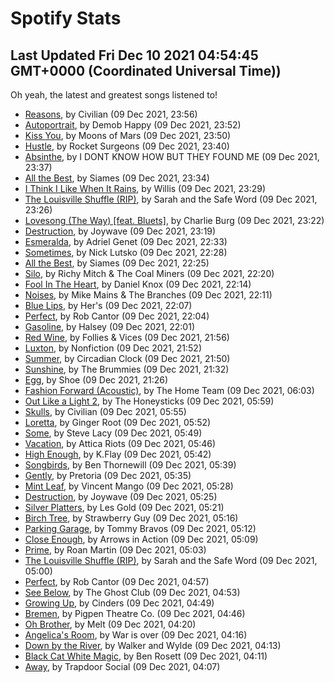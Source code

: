 
# Spotify Stats
## Last Updated Fri Dec 10 2021 04:54:45 GMT+0000 (Coordinated Universal Time))

Oh yeah, the latest and greatest songs listened to!

- [Reasons](https://www.last.fm/music/Civilian/_/Reasons), by Civilian (09 Dec 2021, 23:56)
- [Autoportrait](https://www.last.fm/music/Demob+Happy/_/Autoportrait), by Demob Happy (09 Dec 2021, 23:52)
- [Kiss You](https://www.last.fm/music/Moons+of+Mars/_/Kiss+You), by Moons of Mars (09 Dec 2021, 23:50)
- [Hustle](https://www.last.fm/music/Rocket+Surgeons/_/Hustle), by Rocket Surgeons (09 Dec 2021, 23:40)
- [Absinthe](https://www.last.fm/music/I+DONT+KNOW+HOW+BUT+THEY+FOUND+ME/_/Absinthe), by I DONT KNOW HOW BUT THEY FOUND ME (09 Dec 2021, 23:37)
- [All the Best](https://www.last.fm/music/Siames/_/All+the+Best), by Siames (09 Dec 2021, 23:34)
- [I Think I Like When It Rains](https://www.last.fm/music/Willis/_/I+Think+I+Like+When+It+Rains), by Willis (09 Dec 2021, 23:29)
- [The Louisville Shuffle (RIP)](https://www.last.fm/music/Sarah+and+the+Safe+Word/_/The+Louisville+Shuffle+(RIP)), by Sarah and the Safe Word (09 Dec 2021, 23:26)
- [Lovesong (The Way) [feat. Bluets]](https://www.last.fm/music/Charlie+Burg/_/Lovesong+(The+Way)+%5Bfeat.+Bluets%5D), by Charlie Burg (09 Dec 2021, 23:22)
- [Destruction](https://www.last.fm/music/Joywave/_/Destruction), by Joywave (09 Dec 2021, 23:19)
- [Esmeralda](https://www.last.fm/music/Adriel+Genet/_/Esmeralda), by Adriel Genet (09 Dec 2021, 22:33)
- [Sometimes](https://www.last.fm/music/Nick+Lutsko/_/Sometimes), by Nick Lutsko (09 Dec 2021, 22:28)
- [All the Best](https://www.last.fm/music/Siames/_/All+the+Best), by Siames (09 Dec 2021, 22:25)
- [Silo](https://www.last.fm/music/Richy+Mitch+&+The+Coal+Miners/_/Silo), by Richy Mitch & The Coal Miners (09 Dec 2021, 22:20)
- [Fool In The Heart](https://www.last.fm/music/Daniel+Knox/_/Fool+In+The+Heart), by Daniel Knox (09 Dec 2021, 22:14)
- [Noises](https://www.last.fm/music/Mike+Mains+&+The+Branches/_/Noises), by Mike Mains & The Branches (09 Dec 2021, 22:11)
- [Blue Lips](https://www.last.fm/music/Her%27s/_/Blue+Lips), by Her's (09 Dec 2021, 22:07)
- [Perfect](https://www.last.fm/music/Rob+Cantor/_/Perfect), by Rob Cantor (09 Dec 2021, 22:04)
- [Gasoline](https://www.last.fm/music/Halsey/_/Gasoline), by Halsey (09 Dec 2021, 22:01)
- [Red Wine](https://www.last.fm/music/Follies+&+Vices/_/Red+Wine), by Follies & Vices (09 Dec 2021, 21:56)
- [Luxton](https://www.last.fm/music/Nonfiction/_/Luxton), by Nonfiction (09 Dec 2021, 21:52)
- [Summer](https://www.last.fm/music/Circadian+Clock/_/Summer), by Circadian Clock (09 Dec 2021, 21:50)
- [Sunshine](https://www.last.fm/music/The+Brummies/_/Sunshine), by The Brummies (09 Dec 2021, 21:32)
- [Egg](https://www.last.fm/music/Shoe/_/Egg), by Shoe (09 Dec 2021, 21:26)
- [Fashion Forward (Acoustic)](https://www.last.fm/music/The+Home+Team/_/Fashion+Forward+(Acoustic)), by The Home Team (09 Dec 2021, 06:03)
- [Out Like a Light 2](https://www.last.fm/music/The+Honeysticks/_/Out+Like+a+Light+2), by The Honeysticks (09 Dec 2021, 05:59)
- [Skulls](https://www.last.fm/music/Civilian/_/Skulls), by Civilian (09 Dec 2021, 05:55)
- [Loretta](https://www.last.fm/music/Ginger+Root/_/Loretta), by Ginger Root (09 Dec 2021, 05:52)
- [Some](https://www.last.fm/music/Steve+Lacy/_/Some), by Steve Lacy (09 Dec 2021, 05:49)
- [Vacation](https://www.last.fm/music/Attica+Riots/_/Vacation), by Attica Riots (09 Dec 2021, 05:46)
- [High Enough](https://www.last.fm/music/K.Flay/_/High+Enough), by K.Flay (09 Dec 2021, 05:42)
- [Songbirds](https://www.last.fm/music/Ben+Thornewill/_/Songbirds), by Ben Thornewill (09 Dec 2021, 05:39)
- [Gently](https://www.last.fm/music/Pretoria/_/Gently), by Pretoria (09 Dec 2021, 05:35)
- [Mint Leaf](https://www.last.fm/music/Vincent+Mango/_/Mint+Leaf), by Vincent Mango (09 Dec 2021, 05:28)
- [Destruction](https://www.last.fm/music/Joywave/_/Destruction), by Joywave (09 Dec 2021, 05:25)
- [Silver Platters](https://www.last.fm/music/Les+Gold/_/Silver+Platters), by Les Gold (09 Dec 2021, 05:21)
- [Birch Tree](https://www.last.fm/music/Strawberry+Guy/_/Birch+Tree), by Strawberry Guy (09 Dec 2021, 05:16)
- [Parking Garage](https://www.last.fm/music/Tommy+Bravos/_/Parking+Garage), by Tommy Bravos (09 Dec 2021, 05:12)
- [Close Enough](https://www.last.fm/music/Arrows+in+Action/_/Close+Enough), by Arrows in Action (09 Dec 2021, 05:09)
- [Prime](https://www.last.fm/music/Roan+Martin/_/Prime), by Roan Martin (09 Dec 2021, 05:03)
- [The Louisville Shuffle (RIP)](https://www.last.fm/music/Sarah+and+the+Safe+Word/_/The+Louisville+Shuffle+(RIP)), by Sarah and the Safe Word (09 Dec 2021, 05:00)
- [Perfect](https://www.last.fm/music/Rob+Cantor/_/Perfect), by Rob Cantor (09 Dec 2021, 04:57)
- [See Below](https://www.last.fm/music/The+Ghost+Club/_/See+Below), by The Ghost Club (09 Dec 2021, 04:53)
- [Growing Up](https://www.last.fm/music/Cinders/_/Growing+Up), by Cinders (09 Dec 2021, 04:49)
- [Bremen](https://www.last.fm/music/Pigpen+Theatre+Co./_/Bremen), by Pigpen Theatre Co. (09 Dec 2021, 04:46)
- [Oh Brother](https://www.last.fm/music/Melt/_/Oh+Brother), by Melt (09 Dec 2021, 04:20)
- [Angelica's Room](https://www.last.fm/music/War+is+over/_/Angelica%27s+Room), by War is over (09 Dec 2021, 04:16)
- [Down by the River](https://www.last.fm/music/Walker+and+Wylde/_/Down+by+the+River), by Walker and Wylde (09 Dec 2021, 04:13)
- [Black Cat White Magic](https://www.last.fm/music/Ben+Rosett/_/Black+Cat+White+Magic), by Ben Rosett (09 Dec 2021, 04:11)
- [Away](https://www.last.fm/music/Trapdoor+Social/_/Away), by Trapdoor Social (09 Dec 2021, 04:07)
